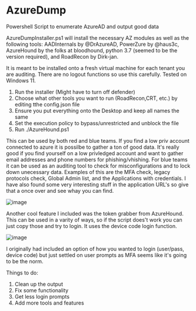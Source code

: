 # AzureDump
Powershell Script to enumerate AzureAD and output good data

AzureDumpInstaller.ps1 will install the necessary AZ modules as well as the following tools: AADInternals by @DrAzureAD, PowerZure by @haus3c, AzureHound by the folks at bloodhound, python 3.7 (seemed to be the version required), and RoadRecon by Dirk-jan.

It is meant to be installed onto a fresh virtual machine for each tenant you are auditing. There are no logout functions so use this carefully. Tested on Windows 11. 

1. Run the installer (Might have to turn off defender) 
3. Choose what other tools you want to run (RoadRecon,CRT, etc.) by editing tthe config.json file
4. Ensure you put everything onto the Desktop and keep all names the same
5. Set the execution policy to bypass/unrestricted and unblock the file
6. Run ./AzureHound.ps1

This can be used by both red and blue teams. If you find a low priv account connected to azure it is possilbe to gather a ton of good data. It's really good if you find yourself on a low privledged account and want to gather email addresses and phone numbers for phishing/vhishing.  For blue teams it can be used as an auditing tool to check for misconfigurations and to lock down unecessary data. Examples of this are the MFA check, legacy protocols check, Global Admin list, and the Applications with credentials. I have also found some very interesting stuff in the application URL's so give that a once over and see whay you can find. 

![image](https://user-images.githubusercontent.com/78559938/232842614-0d34bd80-7c54-4439-a627-58d93d4ffb30.png)

Another cool feature I included was the token grabber from AzureHound. This  can be used in a varity of ways, so if the script does't work you can just copy those and try to login. It uses the device code login function. 

![image](https://user-images.githubusercontent.com/78559938/232844448-31824177-896a-4278-8923-8b8adb54756d.png)

I originally had included an option of how you wanted to login (user/pass, device code) but just settled on user prompts as MFA seems like it's going to be the norm. 

Things to do:
1. Clean up the output
2. Fix some functionality 
3. Get less login prompts
4. Add more tools and features

